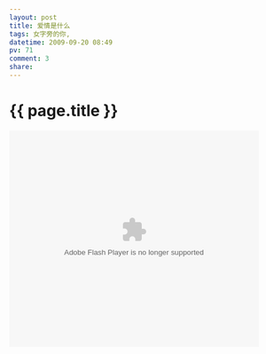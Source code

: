 ```yaml
---
layout: post
title: 爱情是什么
tags: 女字旁的你,
datetime: 2009-09-20 08:49
pv: 71
comment: 3
share: 
---
```


{{ page.title }}
================

 <embed style="width: 450px; height: 390px;" height="390" type="application/x-shockwave-flash" pluginspage="http://www.macromedia.com/go/getflashplayer" width="450" src="http://www.tudou.com/v/XAXps31azy4" wmode="transparent" play="true" loop="false" menu="false" allowscriptaccess="never" /> 

